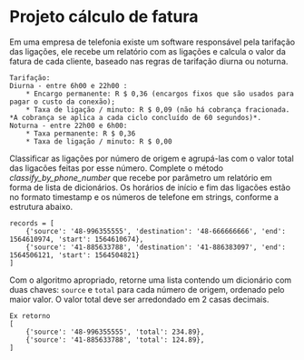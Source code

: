 # Projeto cálculo de fatura

Em uma empresa de telefonia existe um software responsável pela tarifação das ligações, ele recebe um relatório com as ligações e calcula o valor da fatura de cada cliente, baseado nas regras de tarifação diurna ou noturna.
    
    Tarifação:
    Diurna - entre 6h00 e 22h00 :
        * Encargo permanente: R $ 0,36 (encargos fixos que são usados ​​para pagar o custo da conexão);
        * Taxa de ligação / minuto: R $ 0,09 (não há cobrança fracionada. *A cobrança se aplica a cada ciclo concluído de 60 segundos)*.
    Noturna - entre 22h00 e 6h00:
        * Taxa permanente: R $ 0,36
        * Taxa de ligação / minuto: R $ 0,00

Classificar as ligações por número de origem e agrupá-las com o valor total das ligacões feitas por esse número. 
Complete o método *classify_by_phone_number* que recebe por parâmetro um relatório em forma de lista de dicionários.
Os horários de início e fim das ligacões estão no formato timestamp e os números de telefone em strings, conforme a estrutura abaixo.

    records = [
        {'source': '48-996355555', 'destination': '48-666666666', 'end': 1564610974, 'start': 1564610674},
        {'source': '41-885633788', 'destination': '41-886383097', 'end': 1564506121, 'start': 1564504821}
    ]

Com o algoritmo apropriado, retorne uma lista contendo um dicionário com duas chaves: `source`  e `total` para cada número de origem, ordenado pelo maior valor.
O valor total deve ser arredondado em 2 casas decimais.

    Ex retorno 
    [
        {'source': '48-996355555', 'total': 234.89}, 
        {'source': '41-885633788', 'total': 124.89}, 
    ]
